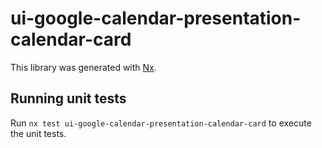 # ui-google-calendar-presentation-calendar-card

This library was generated with [Nx](https://nx.dev).

## Running unit tests

Run `nx test ui-google-calendar-presentation-calendar-card` to execute the unit tests.
